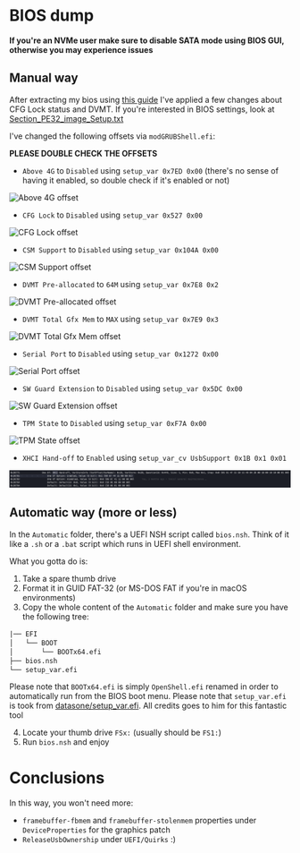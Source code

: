 # BIOS dump

**If you're an NVMe user make sure to disable SATA mode using BIOS GUI, otherwise you may experience issues**

## Manual way

After extracting my bios using [this guide](https://github.com/dreamwhite/bios-extraction-guide/tree/master/Dell) I've applied a few changes about CFG Lock status and DVMT.
If you're interested in BIOS settings, look at [Section\_PE32\_image\_Setup.txt](Inspiron5370_Vostro5370_5471_BIOS_v1_22_0_x64.exe_extracted/Section_PE32_image_Setup.txt)

I've changed the following offsets via `modGRUBShell.efi`:

**PLEASE DOUBLE CHECK THE OFFSETS**

- `Above 4G` to `Disabled` using `setup_var 0x7ED 0x00` (there's no sense of having it enabled, so double check if it's enabled or not)

![Above 4G offset](/.assets/docs/bios/images/above_4g.png)

- `CFG Lock` to `Disabled` using `setup_var 0x527 0x00`

![CFG Lock offset](/.assets/docs/bios/images/cfg_lock.png)

- `CSM Support` to `Disabled` using `setup_var 0x104A 0x00`

![CSM Support offset](/.assets/docs/bios/images/csm_support.png)

- `DVMT Pre-allocated` to `64M` using `setup_var 0x7E8 0x2`

![DVMT Pre-allocated offset](/.assets/docs/bios/images/dvmt_pre_allocated.png)

- `DVMT Total Gfx Mem` to `MAX` using `setup_var 0x7E9 0x3`

![DVMT Total Gfx Mem offset](/.assets/docs/bios/images/dvmt_total_gfx.png)

- `Serial Port` to `Disabled` using `setup_var 0x1272 0x00`

![Serial Port offset](/.assets/docs/bios/images/serial_port.png)

- `SW Guard Extension` to `Disabled` using `setup_var 0x5DC 0x00`

![SW Guard Extension offset](/.assets/docs/bios/images/sgx.png)

- `TPM State` to `Disabled` using `setup_var 0xF7A 0x00`

![TPM State offset](/.assets/docs/bios/images/tpm_state.png)

- `XHCI Hand-off` to `Enabled` using `setup_var_cv UsbSupport 0x1B 0x1 0x01`

![XHCI Hand-off offset](/.assets/docs/bios/images/xhci_handoff.png)

## Automatic way (more or less)

In the `Automatic` folder, there's a UEFI NSH script called `bios.nsh`. Think of it like a `.sh` or a `.bat` script which runs in UEFI shell environment.

What you gotta do is:

1. Take a spare thumb drive
2. Format it in GUID FAT-32 (or MS-DOS FAT if you're in macOS environments)
3. Copy the whole content of the `Automatic` folder and make sure you have the following tree:

```
|── EFI
│   └── BOOT
│       └── BOOTx64.efi
├── bios.nsh
└── setup_var.efi
```

Please note that `BOOTx64.efi` is simply `OpenShell.efi` renamed in order to automatically run from the BIOS boot menu.
Please note that `setup_var.efi` is took from [datasone/setup_var.efi](https://github.com/datasone/setup_var.efi/releases/tag/0.2.2). All credits goes to him for this fantastic tool

4. Locate your thumb drive `FSx:` (usually should be `FS1:`)
5. Run `bios.nsh` and enjoy


# Conclusions

In this way, you won't need more:
- `framebuffer-fbmem` and `framebuffer-stolenmem` properties under `DeviceProperties` for the graphics patch
- `ReleaseUsbOwnership` under `UEFI/Quirks` :) 

